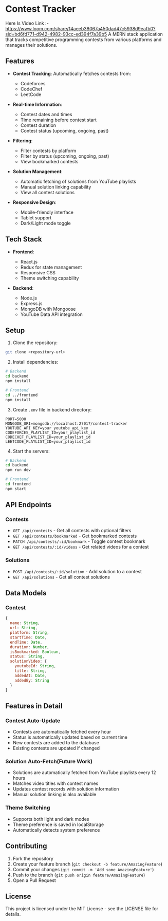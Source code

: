 # Contest Tracker
Here Is Video Link :- https://www.loom.com/share/14aeeb38067a450dad47c5938d9eafb0?sid=bd6fd771-d942-4982-93cc-ed394f7a39b5
A MERN stack application that tracks competitive programming contests from various platforms and manages their solutions.

## Features

- **Contest Tracking**: Automatically fetches contests from:
  - Codeforces
  - CodeChef
  - LeetCode

- **Real-time Information**:
  - Contest dates and times
  - Time remaining before contest start
  - Contest duration
  - Contest status (upcoming, ongoing, past)

- **Filtering**:
  - Filter contests by platform
  - Filter by status (upcoming, ongoing, past)
  - View bookmarked contests

- **Solution Management**:
  - Automatic fetching of solutions from YouTube playlists
  - Manual solution linking capability
  - View all contest solutions

- **Responsive Design**:
  - Mobile-friendly interface
  - Tablet support
  - Dark/Light mode toggle

## Tech Stack

- **Frontend**:
  - React.js
  - Redux for state management
  - Responsive CSS
  - Theme switching capability

- **Backend**:
  - Node.js
  - Express.js
  - MongoDB with Mongoose
  - YouTube Data API integration

## Setup

1. Clone the repository:
```bash
git clone <repository-url>
```

2. Install dependencies:
```bash
# Backend
cd backend
npm install

# Frontend
cd ../frontend
npm install
```

3. Create `.env` file in backend directory:
```env
PORT=5000
MONGODB_URI=mongodb://localhost:27017/contest-tracker
YOUTUBE_API_KEY=your_youtube_api_key
CODEFORCES_PLAYLIST_ID=your_playlist_id
CODECHEF_PLAYLIST_ID=your_playlist_id
LEETCODE_PLAYLIST_ID=your_playlist_id
```

4. Start the servers:
```bash
# Backend
cd backend
npm run dev

# Frontend
cd frontend
npm start
```

## API Endpoints

### Contests
- `GET /api/contests` - Get all contests with optional filters
- `GET /api/contests/bookmarked` - Get bookmarked contests
- `PATCH /api/contests/:id/bookmark` - Toggle contest bookmark
- `GET /api/contests/:id/videos` - Get related videos for a contest

### Solutions
- `POST /api/contests/:id/solution` - Add solution to a contest
- `GET /api/solutions` - Get all contest solutions

## Data Models

### Contest
```javascript
{
  name: String,
  url: String,
  platform: String,
  startTime: Date,
  endTime: Date,
  duration: Number,
  isBookmarked: Boolean,
  status: String,
  solutionVideo: {
    youtubeId: String,
    title: String,
    addedAt: Date,
    addedBy: String
  }
}
```

## Features in Detail

### Contest Auto-Update
- Contests are automatically fetched every hour
- Status is automatically updated based on current time
- New contests are added to the database
- Existing contests are updated if changed

### Solution Auto-Fetch(Future Work)
- Solutions are automatically fetched from YouTube playlists every 12 hours
- Matches video titles with contest names
- Updates contest records with solution information
- Manual solution linking is also available

### Theme Switching
- Supports both light and dark modes
- Theme preference is saved in localStorage
- Automatically detects system preference

## Contributing

1. Fork the repository
2. Create your feature branch (`git checkout -b feature/AmazingFeature`)
3. Commit your changes (`git commit -m 'Add some AmazingFeature'`)
4. Push to the branch (`git push origin feature/AmazingFeature`)
5. Open a Pull Request

## License

This project is licensed under the MIT License - see the LICENSE file for details. 
